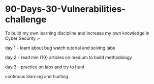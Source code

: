 # 90-Days-30-Vulnerabilities-challenge
To build my own learning discipline and increase my own knowledge in Cyber Security :-

day 1 - learn about bug watch tutorial and solving labs

day 2 - read min {10} articles on medium to build methodology

day 3 - practice on labs and try to hunt

continous learning and hunting .
